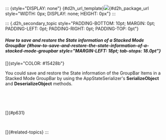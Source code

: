 ::: {style="DISPLAY: none"}
[](ms-xhelp:///?Id=d2h_url_template){#d2h_url_template}![](!package_url!){#d2h_package_url style="WIDTH: 0px; DISPLAY: none; HEIGHT: 0px"}
:::

::: {.d2h_secondary_topic style="PADDING-BOTTOM: 10pt; MARGIN: 0pt; PADDING-LEFT: 0pt; PADDING-RIGHT: 0pt; PADDING-TOP: 0pt"}
##### How to save and restore the State information of a Stacked Mode GroupBar {#how-to-save-and-restore-the-state-information-of-a-stacked-mode-groupbar style="MARGIN-LEFT: 18pt; tab-stops: 18.0pt"}

[]{style="COLOR: #15428b"} 

You could save and restore the State information of the GroupBar Items in a Stacked Mode GroupBar by using the AppStateSerializer\'s **SerializeObject** and **DeserializeObject** methods.

 

 

[]{#p631} 

 

[]{#related-topics}
:::

